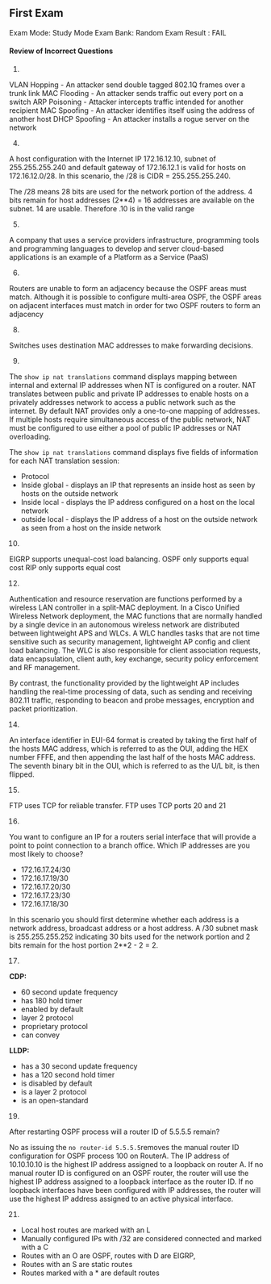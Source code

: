 ## First Exam

Exam Mode: Study Mode
Exam Bank: Random Exam
Result   : FAIL

#### Review of Incorrect Questions

1.
VLAN Hopping  - An attacker send double tagged 802.1Q frames over a trunk link
MAC Flooding  - An attacker sends traffic out every port on a switch
ARP Poisoning - Attacker intercepts traffic intended for another recipient
MAC Spoofing  - An attacker identifies itself using the address of another host
DHCP Spoofing - An attacker installs a rogue server on the network

4.
A host configuration with the Internet IP 172.16.12.10, subnet of 255.255.255.240 and default gateway of 172.16.12.1 is valid for hosts on 172.16.12.0/28. In this scenario, the /28 is CIDR = 255.255.255.240.

The /28 means 28 bits are used for the network portion of the address. 4 bits remain for host addresses (2**4) = 16 addresses are available on the subnet. 14 are usable. Therefore .10 is in the valid range 

5.
A company that uses a service providers infrastructure, programming tools and programming languages to develop and server cloud-based applications is an example of a Platform as a Service (PaaS)

6.
Routers are unable to form an adjacency because the OSPF areas must match. Although it is possible to configure multi-area OSPF, the OSPF areas on adjacent interfaces must match in order for two OSPF routers to form an adjacency

8.
Switches uses destination MAC addresses to make forwarding decisions.

9.
The ```show ip nat translations``` command displays mapping between internal and external IP addresses when NT is configured on a router. NAT translates between public and private IP addresses to enable hosts on a privately addresses network to access a public network such as the internet. By default NAT provides only a one-to-one mapping of addresses. If multiple hosts require simultaneous access of the public network, NAT must be configured to use either a pool of public IP addresses or NAT overloading.

The ```show ip nat translations``` command displays five fields of information for each NAT translation session:
* Protocol 
* Inside global - displays an IP that represents an inside host as seen by hosts on the outside network
* Inside local - displays the IP address configured on a host on the local network
* outside local - displays the IP address of a host on the outside network as seen from a host on the inside network 

10.
EIGRP supports unequal-cost load balancing.
OSPF only supports equal cost 
RIP only supports equal cost 

12.
Authentication and resource reservation are functions performed by a wireless LAN controller in a split-MAC deployment. In a Cisco Unified Wireless Network deployment, the MAC functions that are normally handled by a single device in an autonomous wireless network are distributed between lightweight APS and WLCs. A WLC handles tasks that are not time sensitive such as security management, lightweight AP config and client load balancing. The WLC is also responsible for client association requests, data encapsulation, client auth, key exchange, security policy enforcement and RF management.

By contrast, the functionality provided by the lightweight AP includes handling the real-time processing of data, such as sending and receiving 802.11 traffic, responding to beacon and probe messages, encryption and packet prioritization. 

14.
An interface identifier in EUI-64 format is created by taking the first half of the hosts MAC address, which is referred to as the OUI, adding the HEX number FFFE, and then appending the last half of the hosts MAC address. The seventh binary bit in the OUI, which is referred to as the U/L bit, is then flipped.

15.
FTP uses TCP for reliable transfer. FTP uses TCP ports 20 and 21

16.
You want to configure an IP for a routers serial interface that will provide a point to point connection to a branch office.
Which IP addresses are you most likely to choose?
- 172.16.17.24/30
- 172.16.17.19/30
- 172.16.17.20/30
- 172.16.17.23/30
- 172.16.17.18/30

In this scenario you should first determine whether each address is a network address, broadcast address or a host address. A /30 subnet mask is 255.255.255.252 indicating 30 bits used for the network portion and 2 bits remain for the host portion 2**2 - 2 = 2.

17.
**CDP:** 
- 60 second update frequency
- has 180 hold timer
- enabled by default
- layer 2 protocol
- proprietary protocol 
- can convey 

**LLDP:**
- has a 30 second update frequency
- has a 120 second hold timer
- is disabled by default
- is a layer 2 protocol 
- is an open-standard

19.
After restarting OSPF process will a router ID of 5.5.5.5 remain?

No as issuing the ```no router-id 5.5.5.5```removes the manual router ID configuration for OSPF process 100 on RouterA. The IP address of 10.10.10.10 is the highest IP address assigned to a loopback on router A. If no manual router ID is configured on an OSPF router, the router will use the highest IP address assigned to a loopback interface as the router ID. If no loopback interfaces have been configured with IP addresses, the router will use the highest IP address assigned to an active physical interface.

21.
- Local host routes are marked with an L
- Manually configured IPs with /32 are considered connected and marked with a C
- Routes with an O are OSPF, routes with D are EIGRP, 
- Routes with an S are static routes 
- Routes marked with a * are default routes  
